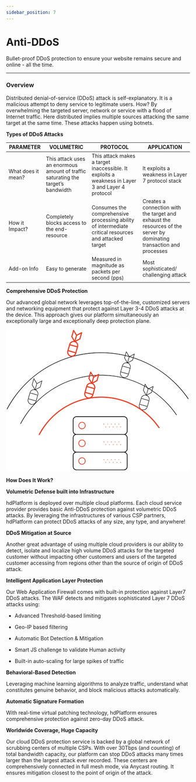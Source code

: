 ```yaml
---
sidebar_position: 7
---
```

# Anti-DDoS

Bullet-proof DDoS protection to ensure your website remains secure and online - all the time.

---

### Overview

Distributed denial-of-service (DDoS) attack is self-explanatory. It is a malicious attempt to deny service to legitimate users. How? By overwhelming the targeted server, network or service with a flood of Internet traffic. Here distributed implies multiple sources attacking the same target at the same time. These attacks happen using botnets.

**Types of DDoS Attacks**

| PARAMETER          | VOLUMETRIC                                                                       | PROTOCOL                                                                                             | APPLICATION                                                                                                          |
|--------------------|----------------------------------------------------------------------------------|------------------------------------------------------------------------------------------------------|----------------------------------------------------------------------------------------------------------------------|
| What does it mean? | This attack uses an enormous amount of traffic saturating the target’s bandwidth | This attack makes a target inaccessible. It exploits a weakness in Layer 3 and Layer 4 protocol      | It exploits a weakness in Layer 7 protocol stack                                                                     |
| How it Impact?     | Completely blocks access to the end-resource                                     | Consumes the comprehensive processing ability of intermediate critical resources and attacked target | Creates a connection with the target and exhaust the resources of the server by dominating transaction and processes |
| Add-on Info        | Easy to generate                                                                 | Measured in magnitude as packets per second (pps)                                                    | Most sophisticated/ challenging attack                                                                               |

**Comprehensive DDoS Protection**

Our advanced global network leverages top-of-the-line, customized servers and networking equipment that protect against Layer 3-4 DDoS attacks at the device. This approach gives our platform simultaneously an exceptionally large and exceptionally deep protection plane.

![Event](/img/saas/antiddos1.png)

**How Does It Work?**

**Volumetric Defense built into Infrastructure**

hdPlatform is deployed over multiple cloud platforms. Each cloud service provider provides basic Anti-DDoS protection against volumetric DDoS attacks. By leveraging the infrastructures of various CSP partners, hdPlatform can protect DDoS attacks of any size, any type, and anywhere! 

**DDoS Mitigation at Source**

Another great advantage of using multiple cloud providers is our ability to detect, isolate and localize high volume  DDoS attacks for the targeted customer without impacting other customers and users of the targeted customer accessing from regions other than the source of origin of DDoS attack.

**Intelligent Application Layer Protection**

Our Web Application Firewall comes with built-in protection against Layer7 DDoS attacks. The WAF detects and mitigates sophisticated Layer 7 DDoS attacks using:

- Advanced Threshold-based limiting

- Geo-IP based filtering

- Automatic Bot Detection & Mitigation

- Smart JS challenge to validate Human activity

- Built-in auto-scaling for large spikes of traffic

**Behavioral-Based Detection**  

Leveraging machine learning algorithms to analyze traffic, understand what constitutes genuine behavior, and block malicious attacks automatically.

**Automatic Signature Formation**  

With real-time virtual patching technology, hdPlatform ensures comprehensive protection against zero-day DDoS attack.

**Worldwide Coverage, Huge Capacity**  

Our cloud DDoS protection service is backed by a global network of scrubbing centers of multiple CSPs. With over 30Tbps (and counting) of total bandwidth capacity, our platform can stop DDoS attacks many times larger than the largest attack ever recorded. These centers are comprehensively connected in full mesh mode, via Anycast routing. It ensures mitigation closest to the point of origin of the attack.



